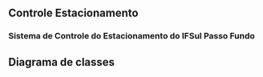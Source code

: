 ## Controle Estacionamento
### Sistema de Controle do Estacionamento do IFSul Passo Fundo

## Diagrama de classes
